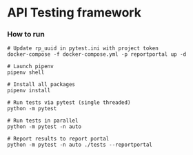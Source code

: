 # API Testing framework
### How to run
`````# Setup report portal on docker
# Update rp_uuid in pytest.ini with project token
docker-compose -f docker-compose.yml -p reportportal up -d

# Launch pipenv
pipenv shell

# Install all packages
pipenv install

# Run tests via pytest (single threaded)
python -m pytest

# Run tests in parallel
python -m pytest -n auto

# Report results to report portal
python -m pytest -n auto ./tests --reportportal